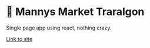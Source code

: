 # 🍎 Mannys Market Traralgon

Single page app using react, nothing crazy.

[Link to site](https://mannys-market.web.app/)
